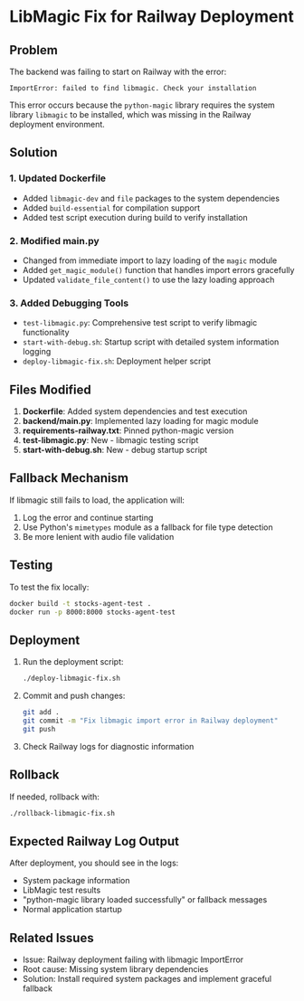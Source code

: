 # LibMagic Fix for Railway Deployment

## Problem
The backend was failing to start on Railway with the error:
```
ImportError: failed to find libmagic. Check your installation
```

This error occurs because the `python-magic` library requires the system library `libmagic` to be installed, which was missing in the Railway deployment environment.

## Solution

### 1. Updated Dockerfile
- Added `libmagic-dev` and `file` packages to the system dependencies
- Added `build-essential` for compilation support
- Added test script execution during build to verify installation

### 2. Modified main.py
- Changed from immediate import to lazy loading of the `magic` module
- Added `get_magic_module()` function that handles import errors gracefully
- Updated `validate_file_content()` to use the lazy loading approach

### 3. Added Debugging Tools
- `test-libmagic.py`: Comprehensive test script to verify libmagic functionality
- `start-with-debug.sh`: Startup script with detailed system information logging
- `deploy-libmagic-fix.sh`: Deployment helper script

## Files Modified

1. **Dockerfile**: Added system dependencies and test execution
2. **backend/main.py**: Implemented lazy loading for magic module
3. **requirements-railway.txt**: Pinned python-magic version
4. **test-libmagic.py**: New - libmagic testing script
5. **start-with-debug.sh**: New - debug startup script

## Fallback Mechanism

If libmagic still fails to load, the application will:
1. Log the error and continue starting
2. Use Python's `mimetypes` module as a fallback for file type detection
3. Be more lenient with audio file validation

## Testing

To test the fix locally:
```bash
docker build -t stocks-agent-test .
docker run -p 8000:8000 stocks-agent-test
```

## Deployment

1. Run the deployment script:
   ```bash
   ./deploy-libmagic-fix.sh
   ```

2. Commit and push changes:
   ```bash
   git add .
   git commit -m "Fix libmagic import error in Railway deployment"
   git push
   ```

3. Check Railway logs for diagnostic information

## Rollback

If needed, rollback with:
```bash
./rollback-libmagic-fix.sh
```

## Expected Railway Log Output

After deployment, you should see in the logs:
- System package information
- LibMagic test results
- "python-magic library loaded successfully" or fallback messages
- Normal application startup

## Related Issues

- Issue: Railway deployment failing with libmagic ImportError
- Root cause: Missing system library dependencies
- Solution: Install required system packages and implement graceful fallback 